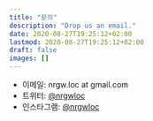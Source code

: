 ```yaml
---
title: "문의"
description: "Drop us an email."
date: 2020-08-27T19:25:12+02:00
lastmod: 2020-08-27T19:25:12+02:00
draft: false
images: []
---
```


* 이메일: nrgw.loc at gmail.com
* 트위터: [@nrgwloc](https://twitter.com/nrgwloc)
* 인스타그램: [@nrgwloc](https://instagram.com/nrgwloc)